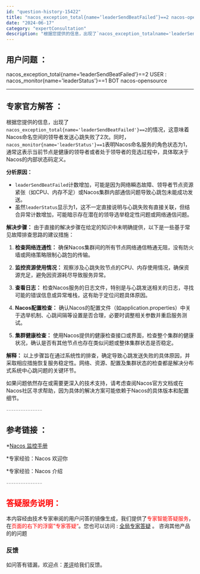 ```yaml
---
id: "question-history-15422"
title: "nacos_exception_total{name=‘leaderSendBeatFailed’}==2 nacos-opensource"
date: "2024-06-17"
category: "expertConsultation"
description: "根据您提供的信息，出现了`nacos_exception_totalname='leaderSendBeatFailed'==2`的情况，这意味着Nacos命名空间的领导者发送心跳失败了2次。同时，`nacos_monitorname='leaderStatus'==1`表明Nacos命名服务的角色"
---
```


## 用户问题 ： 
 nacos_exception_total{name=‘leaderSendBeatFailed’}==2 USER : nacos_monitor{name='leaderStatus'}==1 BOT nacos-opensource 

---------------
## 专家官方解答 ：

根据您提供的信息，出现了`nacos_exception_total{name='leaderSendBeatFailed'}==2`的情况，这意味着Nacos命名空间的领导者发送心跳失败了2次。同时，`nacos_monitor{name='leaderStatus'}==1`表明Nacos命名服务的角色状态为1，通常这表示当前节点是健康的领导者或者处于领导者的竞选过程中，具体取决于Nacos的内部状态码定义。

**分析原因：**
- `leaderSendBeatFailed`计数增加，可能是因为网络瞬态故障、领导者节点资源紧张（如CPU、内存不足）或Nacos集群内部通信问题导致心跳包未能成功发送。
- 虽然`leaderStatus`显示为1，这不一定直接说明与心跳失败有直接关联，但结合异常计数增加，可能暗示存在潜在的领导选举稳定性问题或网络通信问题。

**解决步骤：**
由于直接的解决步骤在给定的知识中未明确提供，以下是一些基于常见故障排查思路的建议措施：

1. **检查网络连通性：** 确保Nacos集群间的所有节点网络通信畅通无阻，没有防火墙或网络策略限制心跳包的传输。

2. **监控资源使用情况：** 观察涉及心跳失败节点的CPU、内存使用情况，确保资源充足，避免因资源耗尽导致服务异常。

3. **查看日志：** 检查Nacos服务的日志文件，特别是与心跳发送相关的日志，寻找可能的错误信息或异常堆栈，这有助于定位问题具体原因。

4. **Nacos配置检查：** 确认Nacos的配置文件（如application.properties）中关于选举机制、心跳间隔等设置是否合理，必要时调整相关参数并重启服务测试。

5. **集群健康检查：** 使用Nacos提供的健康检查接口或界面，检查整个集群的健康状况，确认是否有其他节点也存在类似问题或整体集群状态是否稳定。

**解释：**
以上步骤旨在通过系统性的排查，确定导致心跳发送失败的具体原因，并采取相应措施恢复服务稳定性。网络、资源、配置及集群状态的检查都是解决分布式系统中心跳问题的关键环节。

如果问题依然存在或需要更深入的技术支持，请考虑查阅Nacos官方文档或在Nacos社区寻求帮助，因为具体的解决方案可能依赖于Nacos的具体版本和配置细节。


<font color="#949494">---------------</font> 


## 参考链接 ：

*[Nacos 监控手册](https://nacos.io/docs/latest/guide/admin/monitor-guide)
 
 *专家经验：Nacos 欢迎你 
 
 *专家经验：Nacos 介绍 


 <font color="#949494">---------------</font> 
 


## <font color="#FF0000">答疑服务说明：</font> 

本内容经由技术专家审阅的用户问答的镜像生成，我们提供了<font color="#FF0000">专家智能答疑服务</font>，在<font color="#FF0000">页面的右下的浮窗”专家答疑“</font>。您也可以访问 : [全局专家答疑](https://opensource.alibaba.com/chatBot) 。 咨询其他产品的的问题

### 反馈
如问答有错漏，欢迎点：[差评](https://ai.nacos.io/user/feedbackByEnhancerGradePOJOID?enhancerGradePOJOId=15492)给我们反馈。
